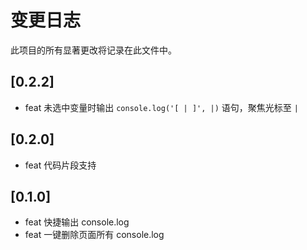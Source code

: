 # 变更日志

此项目的所有显著更改将记录在此文件中。

## [0.2.2]

- feat 未选中变量时输出 `console.log('[ | ]', |)` 语句，聚焦光标至 `|`

## [0.2.0]

- feat 代码片段支持

## [0.1.0]

- feat 快捷输出 console.log
- feat 一键删除页面所有 console.log
